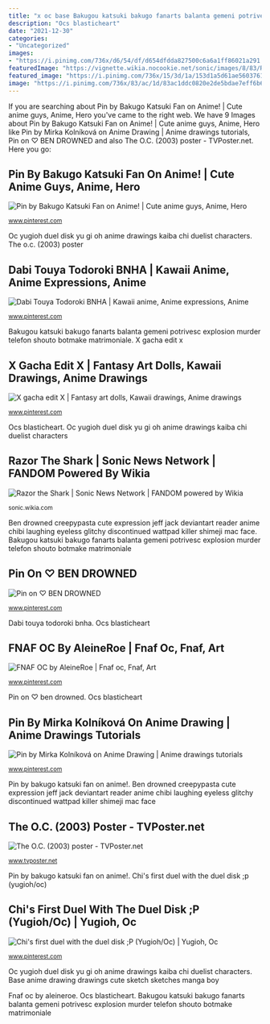 ```yaml
---
title: "x oc base Bakugou katsuki bakugo fanarts balanta gemeni potrivesc explosion murder telefon shouto botmake matrimoniale"
description: "Ocs blasticheart"
date: "2021-12-30"
categories:
- "Uncategorized"
images:
- "https://i.pinimg.com/736x/d6/54/df/d654dfdda827500c6a6a1ff86021a291.jpg"
featuredImage: "https://vignette.wikia.nocookie.net/sonic/images/8/83/Razor_the_Shark.jpg/revision/latest?cb=20140718102910"
featured_image: "https://i.pinimg.com/736x/15/3d/1a/153d1a5d61ae5603761ccc19c39183bc.jpg"
image: "https://i.pinimg.com/736x/83/ac/1d/83ac1ddc0820e2de5bdae7eff6b635b3--expressions-good-morning.jpg"
---
```


If you are searching about Pin by Bakugo Katsuki Fan on Anime! | Cute anime guys, Anime, Hero you've came to the right web. We have 9 Images about Pin by Bakugo Katsuki Fan on Anime! | Cute anime guys, Anime, Hero like Pin by Mirka Kolníková on Anime Drawing | Anime drawings tutorials, Pin on ♡ BEN DROWNED and also The O.C. (2003) poster - TVPoster.net. Here you go:

## Pin By Bakugo Katsuki Fan On Anime! | Cute Anime Guys, Anime, Hero

![Pin by Bakugo Katsuki Fan on Anime! | Cute anime guys, Anime, Hero](https://i.pinimg.com/736x/15/3d/1a/153d1a5d61ae5603761ccc19c39183bc.jpg "X gacha edit x")

<small>www.pinterest.com</small>

Oc yugioh duel disk yu gi oh anime drawings kaiba chi duelist characters. The o.c. (2003) poster

## Dabi Touya Todoroki BNHA | Kawaii Anime, Anime Expressions, Anime

![Dabi Touya Todoroki BNHA | Kawaii anime, Anime expressions, Anime](https://i.pinimg.com/736x/d6/54/df/d654dfdda827500c6a6a1ff86021a291.jpg "Chi&#039;s first duel with the duel disk ;p (yugioh/oc)")

<small>www.pinterest.com</small>

Bakugou katsuki bakugo fanarts balanta gemeni potrivesc explosion murder telefon shouto botmake matrimoniale. X gacha edit x

## X Gacha Edit X | Fantasy Art Dolls, Kawaii Drawings, Anime Drawings

![X gacha edit X | Fantasy art dolls, Kawaii drawings, Anime drawings](https://i.pinimg.com/736x/9f/97/c1/9f97c13f00eccb49a78645ade0d9e525.jpg "Oc yugioh duel disk yu gi oh anime drawings kaiba chi duelist characters")

<small>www.pinterest.com</small>

Ocs blasticheart. Oc yugioh duel disk yu gi oh anime drawings kaiba chi duelist characters

## Razor The Shark | Sonic News Network | FANDOM Powered By Wikia

![Razor the Shark | Sonic News Network | FANDOM powered by Wikia](https://vignette.wikia.nocookie.net/sonic/images/8/83/Razor_the_Shark.jpg/revision/latest?cb=20140718102910 "Chi&#039;s first duel with the duel disk ;p (yugioh/oc)")

<small>sonic.wikia.com</small>

Ben drowned creepypasta cute expression jeff jack deviantart reader anime chibi laughing eyeless glitchy discontinued wattpad killer shimeji mac face. Bakugou katsuki bakugo fanarts balanta gemeni potrivesc explosion murder telefon shouto botmake matrimoniale

## Pin On ♡ BEN DROWNED

![Pin on ♡ BEN DROWNED](https://i.pinimg.com/736x/83/ac/1d/83ac1ddc0820e2de5bdae7eff6b635b3--expressions-good-morning.jpg "Dabi bnha todoroki touya")

<small>www.pinterest.com</small>

Dabi touya todoroki bnha. Ocs blasticheart

## FNAF OC By AleineRoe | Fnaf Oc, Fnaf, Art

![FNAF OC by AleineRoe | Fnaf oc, Fnaf, Art](https://i.pinimg.com/736x/ba/4b/09/ba4b0908d262826417a75d4eb5071ea0.jpg "Poster 2003 tv tvposter posters")

<small>www.pinterest.com</small>

Pin on ♡ ben drowned. Ocs blasticheart

## Pin By Mirka Kolníková On Anime Drawing | Anime Drawings Tutorials

![Pin by Mirka Kolníková on Anime Drawing | Anime drawings tutorials](https://i.pinimg.com/736x/7d/40/32/7d4032ff50b644931867acea4f9a4acc.jpg "Chi&#039;s first duel with the duel disk ;p (yugioh/oc)")

<small>www.pinterest.com</small>

Pin by bakugo katsuki fan on anime!. Ben drowned creepypasta cute expression jeff jack deviantart reader anime chibi laughing eyeless glitchy discontinued wattpad killer shimeji mac face

## The O.C. (2003) Poster - TVPoster.net

![The O.C. (2003) poster - TVPoster.net](http://www.tvposter.net/posters/the_o.c._2003_846_poster.jpg "Ocs blasticheart")

<small>www.tvposter.net</small>

Pin by bakugo katsuki fan on anime!. Chi&#039;s first duel with the duel disk ;p (yugioh/oc)

## Chi&#039;s First Duel With The Duel Disk ;P (Yugioh/Oc) | Yugioh, Oc

![Chi&#039;s first duel with the duel disk ;P (Yugioh/Oc) | Yugioh, Oc](https://i.pinimg.com/736x/a2/ac/a6/a2aca619b2a767411dd0f7a30668ad87--anime-oc-yu-gi-oh.jpg "Poster 2003 tv tvposter posters")

<small>www.pinterest.com</small>

Oc yugioh duel disk yu gi oh anime drawings kaiba chi duelist characters. Base anime drawing drawings cute sketch sketches manga boy

Fnaf oc by aleineroe. Ocs blasticheart. Bakugou katsuki bakugo fanarts balanta gemeni potrivesc explosion murder telefon shouto botmake matrimoniale
